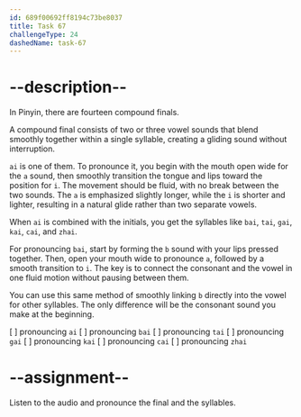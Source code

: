 ```yaml
---
id: 689f00692ff8194c73be8037
title: Task 67
challengeType: 24
dashedName: task-67
---
```


<!--SPEAKING-->

<!-- (Audio) A: ai, bai, tai, gai, kai, cai, zhai -->

# --description--

In Pinyin, there are fourteen compound finals.

A compound final consists of two or three vowel sounds that blend smoothly together within a single syllable, creating a gliding sound without interruption.

`ai` is one of them. To pronounce it, you begin with the mouth open wide for the `a` sound, then smoothly transition the tongue and lips toward the position for `i`. The movement should be fluid, with no break between the two sounds. The `a` is emphasized slightly longer, while the `i` is shorter and lighter, resulting in a natural glide rather than two separate vowels.

When `ai` is combined with the initials, you get the syllables like `bai`, `tai`, `gai`, `kai`, `cai`, and `zhai`.

For pronouncing `bai`, start by forming the `b` sound with your lips pressed together. Then, open your mouth wide to pronounce `a`, followed by a smooth transition to `i`. The key is to connect the consonant and the vowel in one fluid motion without pausing between them.

You can use this same method of smoothly linking `b` directly into the vowel for other syllables. The only difference will be the consonant sound you make at the beginning.

[ ] pronouncing `ai`
[ ] pronouncing `bai`
[ ] pronouncing `tai`
[ ] pronouncing `gai`
[ ] pronouncing `kai`
[ ] pronouncing `cai`
[ ] pronouncing `zhai`

# --assignment--

Listen to the audio and pronounce the final and the syllables.
